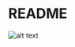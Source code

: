 # README

![alt text](https://user-images.githubusercontent.com/88012780/144943766-39ecd14c-7837-4145-acaa-f2a2f756fdff.jpg)
